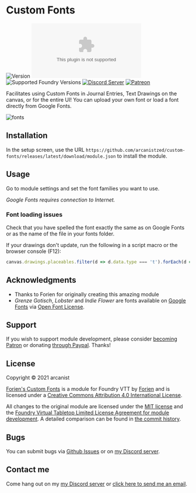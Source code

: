 # Custom Fonts

![Version](https://img.shields.io/github/v/tag/arcanistzed/custom-fonts?label=Version&style=flat-square&color=2577a1) ![Latest Release Download Count](https://img.shields.io/github/downloads/arcanistzed/custom-fonts/latest/module.zip?label=Downloads&style=flat-square&color=9b43a8) ![Supported Foundry Versions](https://img.shields.io/endpoint?url=https://foundryshields.com/version?url=https://raw.githubusercontent.com/arcanistzed/custom-fonts/main/module.json&style=flat-square&color=ff6400) [![Discord Server](https://img.shields.io/badge/-Discord-%232c2f33?style=flat-square&logo=discord)](https://discord.gg/AAkZWWqVav) [![Patreon](https://img.shields.io/badge/-Patreon-%23141518?style=flat-square&logo=patreon)](https://www.patreon.com/bePatron?u=15896855)

Facilitates using Custom Fonts in Journal Entries, Text Drawings on the canvas, or for the entire UI! You can upload your own font or load a font directly from Google Fonts.

![fonts](https://i.gyazo.com/32fe907375b3993d05a204b4f521aac5.png)

## Installation

In the setup screen, use the URL `https://github.com/arcanistzed/custom-fonts/releases/latest/download/module.json` to install the module.

## Usage

Go to module settings and set the font families you want to use.

*Google Fonts requires connection to Internet.*

### Font loading issues

Check that you have spelled the font exactly the same as on Google Fonts or as the name of the file in your fonts folder.

If your drawings don't update, run the following in a script macro or the browser console (F12):

```js
canvas.drawings.placeables.filter(d => d.data.type === 't').forEach(d => d.draw());
```

## Acknowledgments

* Thanks to Forien for originally creating this amazing module
* *Grenze Gotisch*, *Lobster* and *Indie Flower* are fonts available on [Google Fonts](https://fonts.google.com/) via [Open Font License](https://scripts.sil.org/cms/scripts/page.php?site_id=nrsi&id=OFL).

## Support

If you wish to support module development, please consider [becoming Patron](https://www.patreon.com/foundryworkshop) or donating [through Paypal](https://www.paypal.com/cgi-bin/webscr?cmd=_s-xclick&hosted_button_id=6P2RRX7HVEMV2&source=url). Thanks!

## License

Copyright © 2021 arcanist

[Forien's Custom Fonts](https://github.com/Forien/foundryvtt-forien-custom-fonts) is a module for Foundry VTT by [Forien](https://www.patreon.com/forien) and is licensed under a [Creative Commons Attribution 4.0 International License](http://creativecommons.org/licenses/by/4.0/).

All changes to the original module are licensed under the [MIT license](LICENSE) and the [Foundry Virtual Tabletop Limited License Agreement for module development](https://foundryvtt.com/article/license/). A detailed comparison can be found in [the commit history](https://github.com/arcanistzed/custom-fonts/compare/36b76f1cdd679c8b72519d03435b2a29013d5e84...main).

## Bugs

You can submit bugs via [Github Issues](https://github.com/arcanistzed/custom-fonts/issues/new/choose) or on [my Discord server](https://discord.gg/AAkZWWqVav).

## Contact me

Come hang out on my [my Discord server](https://discord.gg/AAkZWWqVav) or [click here to send me an email](mailto:arcanistzed@gmail.com?subject=custom-fonts%20module%20for%20Foundry%20VTT).
